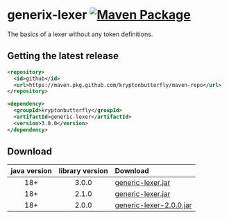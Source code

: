 # generix-lexer [![Maven Package](https://github.com/kryptonbutterfly/generic-lexer/actions/workflows/maven-publish.yml/badge.svg)](https://github.com/kryptonbutterfly/generic-lexer/actions/workflows/maven-publish.yml)

The basics of a lexer without any token definitions.

## Getting the latest release

```xml
<repository>
  <id>github</id>
  <url>https://maven.pkg.github.com/kryptonbutterfly/maven-repo</url>
</repository>
```

```xml
<dependency>
  <groupId>kryptonbutterfly</groupId>
  <artifactId>generic-lexer</artifactId>
  <version>3.0.0</version>
</dependency>
```

## Download

java version | library version | Download
:----------: | :-------------: | :-------
18+          | 3.0.0           | [generic-lexer.jar](https://githun.com/kryptonbutterfly/generic-lexer/releases/download/v3.0.0/generic-lexer.jar)
18+          | 2.1.0           | [generic-lexer.jar](https://github.com/kryptonbutterfly/generic-lexer/releases/download/v2.1.0/generic-lexer.jar)
18+          | 2.0.0           | [generic-lexer-2.0.0.jar](https://github-registry-files.githubusercontent.com/731108692/71d72d00-b6bf-11ee-8a34-910b74db9aab?X-Amz-Algorithm=AWS4-HMAC-SHA256&X-Amz-Credential=AKIAVCODYLSA53PQK4ZA%2F20240119%2Fus-east-1%2Fs3%2Faws4_request&X-Amz-Date=20240119T125631Z&X-Amz-Expires=300&X-Amz-Signature=7303be01761a818e00d9baf81527733f8d4f069cc6b92fb53943ab134a6fb1d0&X-Amz-SignedHeaders=host&actor_id=0&key_id=0&repo_id=731108692&response-content-disposition=filename%3Dgeneric-lexer-2.0.0.jar&response-content-type=application%2Foctet-stream)

